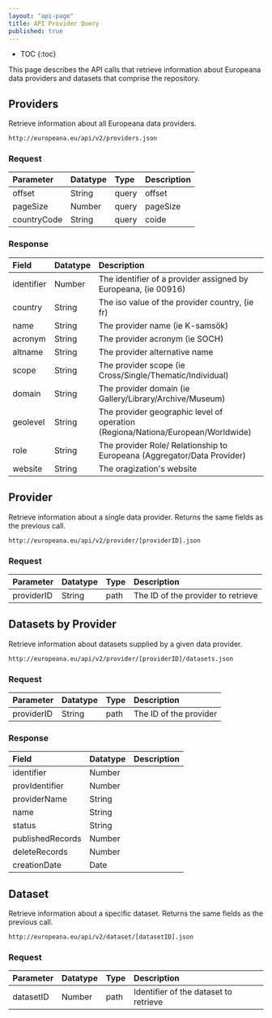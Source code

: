 ```yaml
---
layout: "api-page"
title: API Provider Query
published: true
---
```


* TOC
{:toc}

This page describes the API calls that retrieve information about Europeana data providers and datasets that comprise the repository.

## Providers

Retrieve information about all Europeana data providers.

    http://europeana.eu/api/v2/providers.json
    
### Request  

| Parameter | Datatype | Type | Description |
|:-------------|:-------------|:-----|:-----|
| offset | String |  query | offset |
| pageSize | Number | query  | pageSize|
| countryCode | String | query | coide |

### Response

| Field | Datatype | Description |
|:-------------|:-------------|:-----|
| identifier  | Number | The identifier of a provider assigned by Europeana, (ie 00916) |
| country     | String | The iso value of the provider country, (ie fr) |
| name        | String | The provider name (ie K-samsök) |
| acronym     | String | The provider acronym (ie SOCH) |
| altname     | String | The provider alternative name |
| scope       | String | The provider scope (ie Cross/Single/Thematic/Individual) |
| domain      | String | The provider domain (ie Gallery/Library/Archive/Museum) |
| geolevel    | String | The provider geographic level of operation (Regiona/Nationa/European/Worldwide) |
| role        | String | The provider Role/ Relationship to Europeana (Aggregator/Data Provider)  |
| website     | String | The oragization's website |


## Provider

Retrieve information about a single data provider. Returns the same fields as the previous call.

	http://europeana.eu/api/v2/provider/[providerID].json
    
### Request  

| Parameter | Datatype | Type | Description |
|:-------------|:-------------|:-----|:-----|
| providerID | String |  path | The ID of the provider to retrieve |

    
## Datasets by Provider

Retrieve information about datasets supplied by a given data provider.

	http://europeana.eu/api/v2/provider/[providerID]/datasets.json

### Request  

| Parameter | Datatype | Type | Description |
|:-------------|:-------------|:-----|:-----|
| providerID | String |  path | The ID of the provider |

### Response

| Field | Datatype | Description |
|:-------------|:-------------|:-----|
| identifier  | Number |  |
| provIdentifier     | Number |  |
| providerName     | String |  |
| name     | String |  |
| status     | String |  |
| publishedRecords     | Number |  |
| deleteRecords     | Number |  |
| creationDate     | Date |  |


## Dataset

Retrieve information about a specific dataset. Returns the same fields as the previous call.

	http://europeana.eu/api/v2/dataset/[datasetID].json

### Request  

| Parameter | Datatype | Type | Description |
|:-------------|:-------------|:-----|:-----|
| datasetID | Number |  path | Identifier of the dataset to retrieve|

